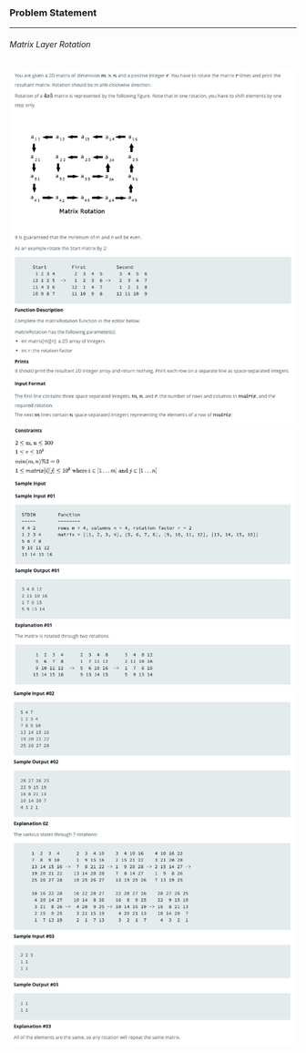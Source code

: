 ### Problem Statement

---

###### Matrix Layer Rotation

![](./que1.png)
![](./que2.png)
![](./que3.png)
